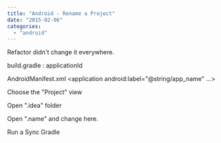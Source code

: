 ```yaml
---
title: "Android - Rename a Project"
date: "2015-02-06"
categories: 
  - "android"
---
```


Refactor didn't change it everywhere.

build.gradle : applicationId

AndroidManifest.xml <manifest package="com._company_._appname_" > <application android:label="@string/app\_name" ...> </application> </manifest>

Choose the "Project" view

Open ".idea" folder

Open ".name" and change here.

Run a Sync Gradle
